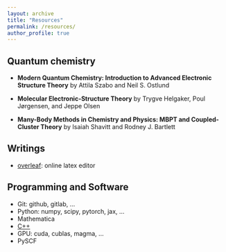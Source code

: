 ```yaml
---
layout: archive
title: "Resources"
permalink: /resources/
author_profile: true
---
```


## Quantum chemistry

- **Modern Quantum Chemistry: Introduction to Advanced Electronic Structure Theory** by Attila Szabo and Neil S. Ostlund

- **Molecular Electronic-Structure Theory** by Trygve Helgaker, Poul Jørgensen, and Jeppe Olsen

- **Many-Body Methods in Chemistry and Physics: MBPT and Coupled-Cluster Theory** by Isaiah Shavitt and Rodney J. Bartlett


## Writings

- [overleaf](https://www.overleaf.com/): online latex editor

## Programming and Software

- Git: github, gitlab, ... 
- Python: numpy, scipy, pytorch, jax, ...
- Mathematica
- [C++](https://en.cppreference.com/w/)
- GPU: cuda, cublas, magma, ...
- PySCF

